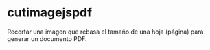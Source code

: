# cutimagejspdf
Recortar una imagen que rebasa el tamaño de una hoja (página) para generar un documento PDF.
